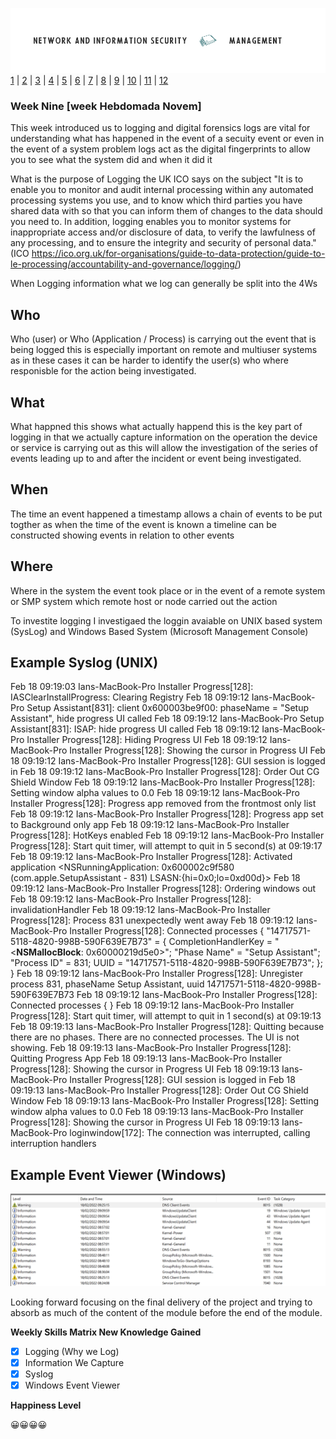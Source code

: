 ![Logo](Images/PCOM7E.png)
[1](/MyPortfolio/PCOM7E/Unit01.html) | [2](/MyPortfolio/PCOM7E/Unit02.html) | [3](/MyPortfolio/PCOM7E/Unit03.html) | [4](/MyPortfolio/PCOM7E/Unit04.html) | [5](/MyPortfolio/PCOM7E/Unit05.html) | [6](/MyPortfolio/PCOM7E/Unit06.html) | [7](/MyPortfolio/PCOM7E/Unit07.html) | [8](/MyPortfolio/PCOM7E/Unit08.html) | [9](/MyPortfolio/PCOM7E/Unit09.html) | [10](/MyPortfolio/PCOM7E/Unit10.html) | [11](/MyPortfolio/PCOM7E/Unit11.html) | [12](/MyPortfolio/PCOM7E/Unit12.html)
### Week Nine [week Hebdomada Novem]

This week introduced us to logging and digital forensics logs are vital for understanding what has happened in the event of a secuity event or even in the event of a system problem logs act as the digital fingerprints to allow you to see what the system did and when it did it

What is the purpose of Logging the UK ICO says on the subject "It is to enable you to monitor and audit internal processing within any automated processing systems you use, and to know which third parties you have shared data with so that you can inform them of changes to the data should you need to. In addition, logging enables you to monitor systems for inappropriate access and/or disclosure of data, to verify the lawfulness of any processing, and to ensure the integrity and security of personal data." (ICO https://ico.org.uk/for-organisations/guide-to-data-protection/guide-to-le-processing/accountability-and-governance/logging/)

When Logging information what we log can generally be split into the 4Ws 

## Who ##
Who (user) or Who (Application / Process) is carrying out the event that is being logged this is especially important on remote and multiuser systems as in these cases it can be harder to identify the user(s) who where responisble for the action being investigated.

## What ##
What happned this shows what actually happend this is the key part of logging in that we actually capture information on the operation the device or service is carrying out as this will allow the investigation of the series of events leading up to and after the incident or event being investigated.

## When ##
The time an event happened a timestamp allows a chain of events to be put togther as when the time of the event is known a timeline can be constructed showing events in relation to other events

## Where ##
Where in the system the event took place or in the event of a remote system or SMP system which remote host or node carried out the action

To investite logging I investigaed the loggin avaiable on UNIX based system (SysLog) and Windows Based System (Microsoft Management Console)

## Example Syslog (UNIX) ##

Feb 18 09:19:03 Ians-MacBook-Pro Installer Progress[128]: IASClearInstallProgress: Clearing Registry Feb 18 09:19:12 Ians-MacBook-Pro Setup Assistant[831]: client 0x600003be9f00: phaseName = "Setup Assistant", hide progress UI called Feb 18 09:19:12 Ians-MacBook-Pro Setup Assistant[831]: ISAP: hide progress UI called Feb 18 09:19:12 Ians-MacBook-Pro Installer Progress[128]: Hiding Progress UI Feb 18 09:19:12 Ians-MacBook-Pro Installer Progress[128]: Showing the cursor in Progress UI Feb 18 09:19:12 Ians-MacBook-Pro Installer Progress[128]: GUI session is logged in Feb 18 09:19:12 Ians-MacBook-Pro Installer Progress[128]: Order Out CG Shield Window Feb 18 09:19:12 Ians-MacBook-Pro Installer Progress[128]: Setting window alpha values to 0.0 Feb 18 09:19:12 Ians-MacBook-Pro Installer Progress[128]: Progress app removed from the frontmost only list Feb 18 09:19:12 Ians-MacBook-Pro Installer Progress[128]: Progress app set to Background only app Feb 18 09:19:12 Ians-MacBook-Pro Installer Progress[128]: HotKeys enabled Feb 18 09:19:12 Ians-MacBook-Pro Installer Progress[128]: Start quit timer, will attempt to quit in 5 second(s) at 09:19:17 Feb 18 09:19:12 Ians-MacBook-Pro Installer Progress[128]: Activated application <NSRunningApplication: 0x600002c9f580 (com.apple.SetupAssistant - 831) LSASN:{hi=0x0;lo=0xd00d}> Feb 18 09:19:12 Ians-MacBook-Pro Installer Progress[128]: Ordering windows out Feb 18 09:19:12 Ians-MacBook-Pro Installer Progress[128]: invalidationHandler Feb 18 09:19:12 Ians-MacBook-Pro Installer Progress[128]: Process 831 unexpectedly went away Feb 18 09:19:12 Ians-MacBook-Pro Installer Progress[128]: Connected processes {
	    "14717571-5118-4820-998B-590F639E7B73" =     {
	        CompletionHandlerKey = "<__NSMallocBlock__: 0x60000219d5e0>";
	        "Phase Name" = "Setup Assistant";
	        "Process ID" = 831;
	        UUID = "14717571-5118-4820-998B-590F639E7B73";
	    };
	}
Feb 18 09:19:12 Ians-MacBook-Pro Installer Progress[128]: Unregister process 831, phaseName Setup Assistant, uuid 14717571-5118-4820-998B-590F639E7B73
Feb 18 09:19:12 Ians-MacBook-Pro Installer Progress[128]: Connected processes {
	}
Feb 18 09:19:12 Ians-MacBook-Pro Installer Progress[128]: Start quit timer, will attempt to quit in 1 second(s) at 09:19:13 Feb 18 09:19:13 Ians-MacBook-Pro Installer Progress[128]: Quitting because there are no phases. There are no connected processes. The UI is not showing.
Feb 18 09:19:13 Ians-MacBook-Pro Installer Progress[128]: Quitting Progress App Feb 18 09:19:13 Ians-MacBook-Pro Installer Progress[128]: Showing the cursor in Progress UI Feb 18 09:19:13 Ians-MacBook-Pro Installer Progress[128]: GUI session is logged in Feb 18 09:19:13 Ians-MacBook-Pro Installer Progress[128]: Order Out CG Shield Window Feb 18 09:19:13 Ians-MacBook-Pro Installer Progress[128]: Setting window alpha values to 0.0 Feb 18 09:19:13 Ians-MacBook-Pro Installer Progress[128]: Showing the cursor in Progress UI Feb 18 09:19:13 Ians-MacBook-Pro loginwindow[172]: The connection was interrupted, calling interruption handlers

## Example Event Viewer (Windows) ##

![Logo](Images/MMC.PNG)

Looking forward focusing on the final delivery of the project and trying to absorb as much of the content of the module before the end of the module.

**Weekly Skills Matrix New Knowledge Gained**

- [x] Logging (Why we Log)
- [X] Information We Capture
- [X] Syslog
- [X] Windows Event Viewer

**Happiness Level**

😀😀😀😀
